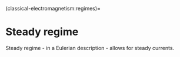 (classical-electromagnetism:regimes)=
# Steady regime

Steady regime - in a Eulerian description - allows for steady currents.

